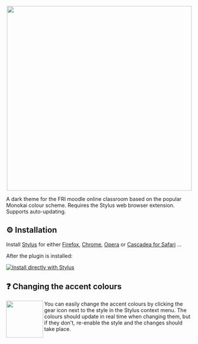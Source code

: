 <p align="center">
  <img src="https://raw.githubusercontent.com/janvasiljevic/fri-dark-theme/master/images/header.png" width="500" height="auto"/>
</p>
A dark theme for the FRI moodle online classroom based on the popular Monokai colour scheme. Requires the Stylus web browser extension. Supports auto-updating.

##  :gear: Installation

Install [Stylus](https://add0n.com/stylus.html) for either [Firefox](https://addons.mozilla.org/en-US/firefox/addon/styl-us/), [Chrome](https://chrome.google.com/webstore/detail/stylus-beta/apmmpaebfobifelkijhaljbmpcgbjbdo), [Opera](https://addons.opera.com/en-gb/extensions/details/stylus/) or [Cascadea for Safari](https://cascadea.app/) ...

After the plugin is installed: 

[![Install directly with Stylus](https://img.shields.io/badge/Install%20directly%20with-Stylus-00adad.svg)](https://raw.githubusercontent.com/TheLukaDragar/fri-dark-theme-v2/master/fri-dark.user.css)



##  :question: Changing the accent colours
<img src="https://raw.githubusercontent.com/janvasiljevic/fri-dark-theme/master/images/accent-colour-instr.png" align="left"  style=" width: 100px;" /> 
<p> You can easily change the accent colours by clicking the gear icon next to the style in the Stylus context menu. The colours should update in real time when changing them, but if they don't, re-enable the style and the changes should take place. </p>



